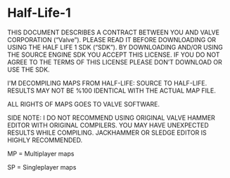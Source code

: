 # Half-Life-1
 
 
THIS DOCUMENT DESCRIBES A CONTRACT BETWEEN YOU AND VALVE CORPORATION (“Valve”). 
PLEASE READ IT BEFORE DOWNLOADING OR USING THE HALF LIFE 1 SDK (“SDK”). 
BY DOWNLOADING AND/OR USING THE SOURCE ENGINE SDK YOU ACCEPT THIS LICENSE. 
IF YOU DO NOT AGREE TO THE TERMS OF THIS LICENSE PLEASE DON’T DOWNLOAD OR USE THE SDK.




I'M DECOMPILING MAPS FROM HALF-LIFE: SOURCE TO HALF-LIFE. RESULTS MAY NOT BE %100 IDENTICAL WITH THE ACTUAL MAP FILE.

ALL RIGHTS OF MAPS GOES TO VALVE SOFTWARE.

SIDE NOTE: I DO NOT RECOMMEND USING ORIGINAL VALVE HAMMER EDITOR WITH ORIGINAL COMPILERS.
YOU MAY HAVE UNEXPECTED RESULTS WHILE COMPILING. JACKHAMMER OR SLEDGE EDITOR IS HIGHLY RECOMMENDED.


MP = Multiplayer maps

SP = Singleplayer maps
